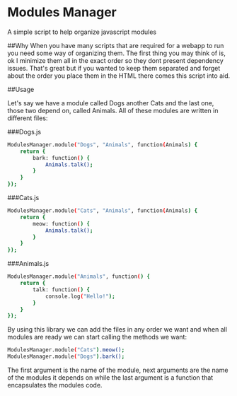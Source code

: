 Modules Manager
===============

A simple script to help organize javascript modules

##Why
When you have many scripts that are required for a webapp to run you need some way of organizing them.
The first thing you may think of is, ok I minimize them all in the exact order so they dont present
dependency issues. That's great but if you wanted to keep them separated and forget about the order
you place them in the HTML there comes this script into aid.

##Usage

Let's say we have a module called Dogs another Cats and the last one, those two depend on, called Animals. All
of these modules are written in different files:

###Dogs.js
```sh
ModulesManager.module("Dogs", "Animals", function(Animals) {
	return {
		bark: function() {
			Animals.talk();
		}
	}
});
```

###Cats.js
```sh
ModulesManager.module("Cats", "Animals", function(Animals) {
	return {
		meow: function() {
			Animals.talk();
		}
	}
});
```

###Animals.js
```sh
ModulesManager.module("Animals", function() {
	return {
		talk: function() {
			console.log("Hello!");
		}
	}
});
```

By using this library we can add the files in any order we want and when all modules are ready we can start calling
the methods we want:

```sh
ModulesManager.module("Cats").meow();
ModulesManager.module("Dogs").bark();
```
The first argument is the name of the module, next arguments are the name of the modules it depends on while the last argument is a function that encapsulates the modules code.